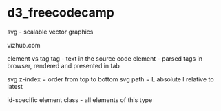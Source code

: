 # d3_freecodecamp

svg - scalable vector graphics

vizhub.com

element vs tag 
tag - text in the source code
element - parsed tags in browser, rendered and presented in tab


svg z-index = order from top to bottom
svg path = L absolute l relative to latest

id-specific element
class - all elements of this type
